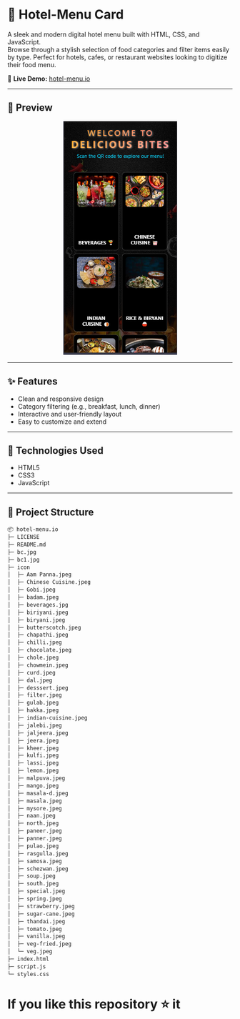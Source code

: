 # 🏨 Hotel-Menu Card

A sleek and modern digital hotel menu built with HTML, CSS, and JavaScript.  
Browse through a stylish selection of food categories and filter items easily by type. Perfect for hotels, cafes, or restaurant websites looking to digitize their food menu.

🔗 **Live Demo:** [hotel-menu.io](https://rajath2005.github.io/hotel-menu.io/)

---

## 📸 Preview
<div style="text-align: center;">
  <img src="Preview.png" alt="Preview">
</div>

---

## ✨ Features

- Clean and responsive design
- Category filtering (e.g., breakfast, lunch, dinner)
- Interactive and user-friendly layout
- Easy to customize and extend

---

## 🚀 Technologies Used

- HTML5
- CSS3
- JavaScript

---
## 📁 Project Structure

```bash
📦 hotel-menu.io
├─ LICENSE
├─ README.md
├─ bc.jpg
├─ bc1.jpg
├─ icon
│  ├─ Aam Panna.jpeg
│  ├─ Chinese Cuisine.jpeg
│  ├─ Gobi.jpeg
│  ├─ badam.jpeg
│  ├─ beverages.jpg
│  ├─ biriyani.jpeg
│  ├─ biryani.jpeg
│  ├─ butterscotch.jpeg
│  ├─ chapathi.jpeg
│  ├─ chilli.jpeg
│  ├─ chocolate.jpeg
│  ├─ chole.jpeg
│  ├─ chowmein.jpeg
│  ├─ curd.jpeg
│  ├─ dal.jpeg
│  ├─ desssert.jpeg
│  ├─ filter.jpeg
│  ├─ gulab.jpeg
│  ├─ hakka.jpeg
│  ├─ indian-cuisine.jpeg
│  ├─ jalebi.jpeg
│  ├─ jaljeera.jpeg
│  ├─ jeera.jpeg
│  ├─ kheer.jpeg
│  ├─ kulfi.jpeg
│  ├─ lassi.jpeg
│  ├─ lemon.jpeg
│  ├─ malpuva.jpeg
│  ├─ mango.jpeg
│  ├─ masala-d.jpeg
│  ├─ masala.jpeg
│  ├─ mysore.jpeg
│  ├─ naan.jpeg
│  ├─ north.jpeg
│  ├─ paneer.jpeg
│  ├─ panner.jpeg
│  ├─ pulao.jpeg
│  ├─ rasgulla.jpeg
│  ├─ samosa.jpeg
│  ├─ schezwan.jpeg
│  ├─ soup.jpeg
│  ├─ south.jpeg
│  ├─ special.jpeg
│  ├─ spring.jpeg
│  ├─ strawberry.jpeg
│  ├─ sugar-cane.jpeg
│  ├─ thandai.jpeg
│  ├─ tomato.jpeg
│  ├─ vanilla.jpeg
│  ├─ veg-fried.jpeg
│  └─ veg.jpeg
├─ index.html
├─ script.js
└─ styles.css
```
# If you like this repository ⭐ it 

